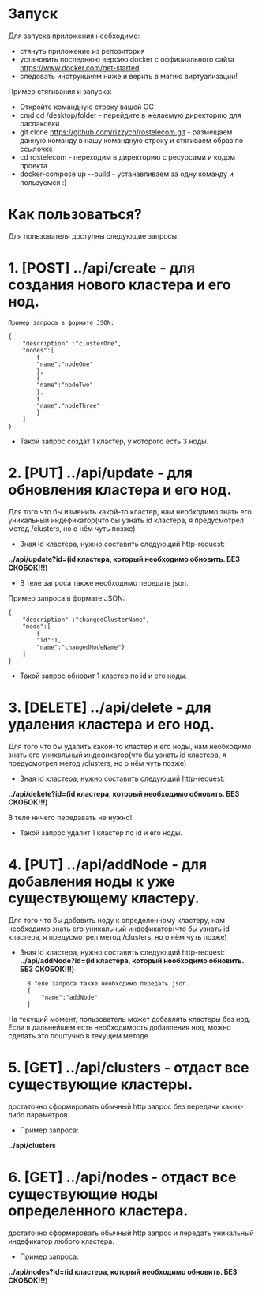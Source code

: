 # Запуск
Для запуска приложения необходимо:

- стянуть приложение из репозитория
- установить последнюю версию docker с оффициального сайта https://www.docker.com/get-started
- следовать инструкциям ниже и верить в магию виртуализации!

Пример стягивания и запуска:

- Откройте командную строку вашей ОС
- cmd cd /desktop/folder - перейдите в желаемую директорию для распаковки
- git clone https://github.com/rizzych/rostelecom.git - размещаем данную команду в нашу командную строку и стягиваем образ по ссылочке
- cd rostelecom - переходим в директорию с ресурсами и кодом проекта
- docker-compose up --build - устанавливаем за одну команду и пользуемся :)

# Как пользоваться? 

Для пользователя доступны следующие запросы:

# 1. [POST] ../api/create - для создания нового кластера и его нод. 

    Пример запроса в формате JSON: 

    {
        "description" :"clusterOne",
        "nodes":[
            {
            "name":"nodeOne"
            },
            {
            "name":"nodeTwo"
            },
            {
            "name":"nodeThree"
            }
        ]
    }

- Такой запрос создат 1 кластер, у которого есть 3 ноды.

# 2. [PUT] ../api/update - для обновления кластера и его нод. 
Для того что бы изменить какой-то кластер, нам необходимо знать его уникальный индефикатор(что бы узнать id кластера, я предусмотрел метод /clusters, но о нём чуть позже)
- Зная id кластера, нужно составить следующий http-request:

**../api/update?id=(id кластера, который необходимо обновить. БЕЗ СКОБОК!!!)**
    
- В теле запроса также необходимо передать json. 

Пример запроса в формате JSON:

    {
        "description" :"changedClusterName",
        "node":[
            {
            "id":1,
            "name":"changedNodeName"}
        ]
    }

- Такой запрос обновит 1 кластер по id и его ноды.

# 3. [DELETE] ../api/delete - для удаления кластера и его нод. 
Для того что бы удалить какой-то кластер и его ноды, нам необходимо знать его уникальный индефикатор(что бы узнать id кластера, я предусмотрел метод /clusters, но о нём чуть позже)
- Зная id кластера, нужно составить следующий http-request:

**../api/dekete?id=(id кластера, который необходимо обновить. БЕЗ СКОБОК!!!)**

В теле ничего передавать не нужно!

- Такой запрос удалит 1 кластер по id и его ноды.

# 4. [PUT] ../api/addNode - для добавления ноды к уже существующему кластеру. 
Для того что бы добавить ноду к определенному кластеру, нам необходимо знать его уникальный индефикатор(что бы узнать id кластера, я предусмотрел метод /clusters, но о нём чуть позже)
- Зная id кластера, нужно составить следующий http-request:
**../api/addNode?id=(id кластера, который необходимо обновить. БЕЗ СКОБОК!!!)**

        В теле запроса также необходимо передать json.
        {
            "name":"addNode"
        }
    
На текущий момент, пользователь может добавлять кластеры без нод. Если в дальнейшем есть необходимость добавления нод, можно сделать это поштучно в текущем методе.
  
# 5. [GET] ../api/clusters - отдаст все существующие кластеры. 
достаточно сформировать обычный http запрос без передачи каких-либо параметров..
- Пример запроса: 

**../api/clusters**

# 6. [GET] ../api/nodes - отдаст все существующие ноды определенного кластера. 
достаточно сформировать обычный http запрос и передать уникальный индефикатор любого кластера.
- Пример запроса: 

**../api/nodes?id=(id кластера, который необходимо обновить. БЕЗ СКОБОК!!!)**
